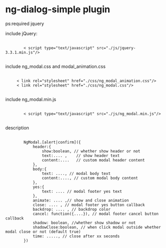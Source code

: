 # ng-dialog-simple plugin
ps:required jquery 

<p>include jQuery:</p>
<pre>
    <code>
        < script type="text/javascript" src="./js/jquery-3.3.1.min.js"/>
    </code>
</pre>

<p>include ng_modal.css and modal_animation.css</p>
<pre>
  <code>
     < link rel="stylesheet" href="./css/ng_modal_animation.css"/>
     < link rel="stylesheet" href="./css/ng_modal.css"/>
  </code>
</pre>

<p>include ng_modal.min.js</p>
<pre>
    <code>
        < script type="text/javascript" src="./js/ng_modal.min.js"/>
    </code>
</pre>

<p>description</p>
<pre>
    <code>
        NgModal.[alert|confirm]({
            header:{
                show:boolean, // whether show header or not
                text:.... ,    // show header text
                content:....   // custom modal header content
            }, 
            body:{
                text: ...., // modal body text
                content:...., // custom modal body content
            },
            yes:{
                text: .... // modal footer yes text
            },
            animate: .... ,// show and close animation
            close: .... , // modal footer yes button callback
            backdrop: .... , // backdrop color
            cancel: function({....}), // modal footer cancel button callback
            shadow: boolean, //whether show shadow or not 
            shadowClose:boolean, // when click modal outside whether modal close or not (default true)
            time: ....., // close after xx seconds
        })
    </code>
</pre>

